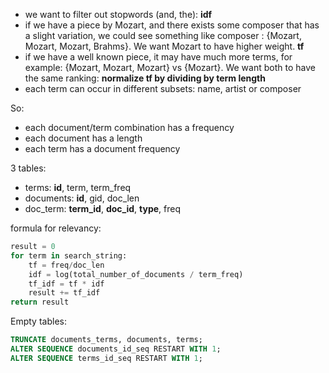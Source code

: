 * we want to filter out stopwords (and, the): **idf**
* if we have a piece by Mozart, and there exists some composer that has a slight variation, we could see something like composer : {Mozart, Mozart, Mozart, Brahms}. We want Mozart to have higher weight. **tf**
* if we have a well known piece, it may have much more terms, for example: {Mozart, Mozart, Mozart} vs {Mozart}. We want both to have the same ranking: **normalize tf by dividing by term length**
* each term can occur in different subsets: name, artist or composer

So:
* each document/term combination has a frequency
* each document has a length
* each term has a document frequency

3 tables:
* terms: **id**, term, term_freq
* documents: **id**, gid, doc_len 
* doc_term: **term_id**, **doc_id**, **type**, freq

formula for relevancy:
```python
result = 0
for term in search_string:
    tf = freq/doc_len 
    idf = log(total_number_of_documents / term_freq)
    tf_idf = tf * idf
    result += tf_idf
return result
```

Empty tables:
```sql
TRUNCATE documents_terms, documents, terms;
ALTER SEQUENCE documents_id_seq RESTART WITH 1;
ALTER SEQUENCE terms_id_seq RESTART WITH 1;
```
